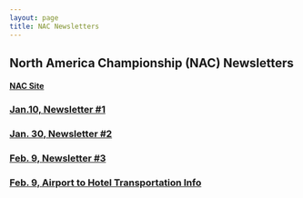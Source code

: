 ```yaml
---
layout: page
title: NAC Newsletters
---
```


## North America Championship (NAC) Newsletters
#### [NAC Site](http://nac.icpc.global)

### [Jan.10, Newsletter #1](/nac/Jan10-Letter1.pdf)

### [Jan. 30, Newsletter #2](/nac/Jan30-Letter2.pdf)

### [Feb. 9, Newsletter #3](/nac/Feb9-Letter3.pdf)

### [Feb. 9, Airport to Hotel Transportation Info](/nac/AirportToHotelTransportation.pdf)